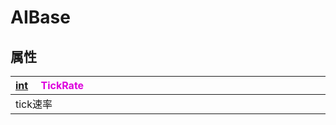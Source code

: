 # AIBase

## 属性

|<div style="width:700px">[int](/Api/DataType/Number.md) &emsp;<font color="dd00dd">TickRate</font></div>|
|:---|
|tick速率|

